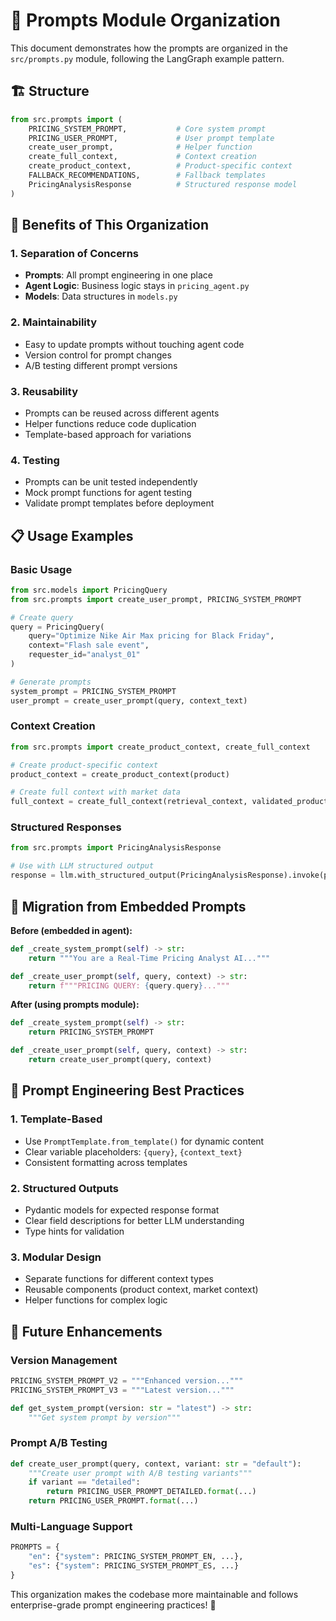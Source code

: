 # 📝 Prompts Module Organization

This document demonstrates how the prompts are organized in the `src/prompts.py` module, following the LangGraph example pattern.

## 🏗️ Structure

```python
from src.prompts import (
    PRICING_SYSTEM_PROMPT,           # Core system prompt
    PRICING_USER_PROMPT,             # User prompt template  
    create_user_prompt,              # Helper function
    create_full_context,             # Context creation
    create_product_context,          # Product-specific context
    FALLBACK_RECOMMENDATIONS,        # Fallback templates
    PricingAnalysisResponse          # Structured response model
)
```

## 🎯 Benefits of This Organization

### **1. Separation of Concerns**
- **Prompts**: All prompt engineering in one place
- **Agent Logic**: Business logic stays in `pricing_agent.py`
- **Models**: Data structures in `models.py`

### **2. Maintainability**
- Easy to update prompts without touching agent code
- Version control for prompt changes
- A/B testing different prompt versions

### **3. Reusability**
- Prompts can be reused across different agents
- Helper functions reduce code duplication
- Template-based approach for variations

### **4. Testing**
- Prompts can be unit tested independently
- Mock prompt functions for agent testing
- Validate prompt templates before deployment

## 📋 Usage Examples

### **Basic Usage**
```python
from src.models import PricingQuery
from src.prompts import create_user_prompt, PRICING_SYSTEM_PROMPT

# Create query
query = PricingQuery(
    query="Optimize Nike Air Max pricing for Black Friday",
    context="Flash sale event",
    requester_id="analyst_01"
)

# Generate prompts
system_prompt = PRICING_SYSTEM_PROMPT
user_prompt = create_user_prompt(query, context_text)
```

### **Context Creation**
```python
from src.prompts import create_product_context, create_full_context

# Create product-specific context
product_context = create_product_context(product)

# Create full context with market data
full_context = create_full_context(retrieval_context, validated_products)
```

### **Structured Responses**
```python
from src.prompts import PricingAnalysisResponse

# Use with LLM structured output
response = llm.with_structured_output(PricingAnalysisResponse).invoke(prompt)
```

## 🔄 Migration from Embedded Prompts

**Before (embedded in agent):**
```python
def _create_system_prompt(self) -> str:
    return """You are a Real-Time Pricing Analyst AI..."""

def _create_user_prompt(self, query, context) -> str:
    return f"""PRICING QUERY: {query.query}..."""
```

**After (using prompts module):**
```python
def _create_system_prompt(self) -> str:
    return PRICING_SYSTEM_PROMPT

def _create_user_prompt(self, query, context) -> str:
    return create_user_prompt(query, context)
```

## 🎨 Prompt Engineering Best Practices

### **1. Template-Based**
- Use `PromptTemplate.from_template()` for dynamic content
- Clear variable placeholders: `{query}`, `{context_text}`
- Consistent formatting across templates

### **2. Structured Outputs**
- Pydantic models for expected response format
- Clear field descriptions for better LLM understanding
- Type hints for validation

### **3. Modular Design**
- Separate functions for different context types
- Reusable components (product context, market context)
- Helper functions for complex logic

## 🚀 Future Enhancements

### **Version Management**
```python
PRICING_SYSTEM_PROMPT_V2 = """Enhanced version..."""
PRICING_SYSTEM_PROMPT_V3 = """Latest version..."""

def get_system_prompt(version: str = "latest") -> str:
    """Get system prompt by version"""
```

### **Prompt A/B Testing**
```python
def create_user_prompt(query, context, variant: str = "default"):
    """Create user prompt with A/B testing variants"""
    if variant == "detailed":
        return PRICING_USER_PROMPT_DETAILED.format(...)
    return PRICING_USER_PROMPT.format(...)
```

### **Multi-Language Support**
```python
PROMPTS = {
    "en": {"system": PRICING_SYSTEM_PROMPT_EN, ...},
    "es": {"system": PRICING_SYSTEM_PROMPT_ES, ...}
}
```

This organization makes the codebase more maintainable and follows enterprise-grade prompt engineering practices! 🎯 